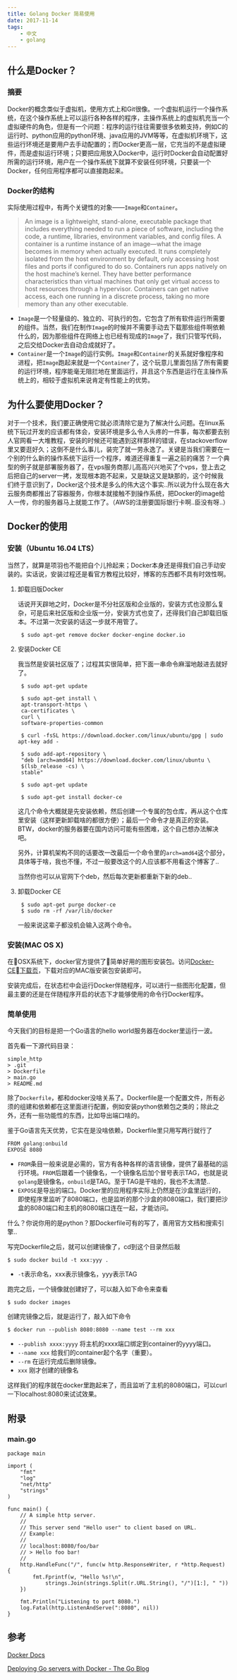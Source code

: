 ```yaml
---
title: Golang Docker 简易使用
date: 2017-11-14
tags:
    - 中文
    - golang
---
```


## 什么是Docker？

### 摘要

Docker的概念类似于虚拟机，使用方式上和Git很像。一个虚拟机运行一个操作系统，在这个操作系统上可以运行各种各样的程序，主操作系统上的虚拟机充当一个虚拟硬件的角色，但是有一个问题：程序的运行往往需要很多依赖支持，例如C的运行时、python应用的python环境、java应用的JVM等等，在虚拟机环境下，这些运行环境还是要用户去手动配置的；而Docker更高一层，它充当的不是虚拟硬件，而是虚拟运行环境；只要把应用放入Docker中，运行时Docker会自动配置好所需的运行环境，用户在一个操作系统下就算不安装任何环境，只要装一个Docker，任何应用程序都可以直接跑起来。

### Docker的结构

实际使用过程中，有两个关键性的对象——`Image`和`Container`。

> An image is a lightweight, stand-alone, executable package that includes everything needed to run a piece of software, including the code, a runtime, libraries, environment variables, and config files.
> A container is a runtime instance of an image—what the image becomes in memory when actually executed. It runs completely isolated from the host environment by default, only accessing host files and ports if configured to do so.
> Containers run apps natively on the host machine’s kernel. They have better performance characteristics than virtual machines that only get virtual access to host resources through a hypervisor. Containers can get native access, each one running in a discrete process, taking no more memory than any other executable.

- `Image`是一个轻量级的、独立的、可执行的包，它包含了所有软件运行所需要的组件。当然，我们在制作`Image`的时候并不需要手动去下载那些组件啊依赖什么的，因为那些组件在网络上也已经有现成的`Image`了，我们只管写代码，之后交给Docker去自动合成就好了。
- `Container`是一个`Image`的运行实例。`Image`和`Container`的关系就好像程序和进程，把`Image`跑起来就是一个`Container`了，这个玩意儿里面包括了所有需要的运行环境，程序能毫无阻拦地在里面运行，并且这个东西是运行在主操作系统上的，相较于虚拟机来说肯定有性能上的优势。

## 为什么要使用Docker？

对于一个技术，我们要正确使用它就必须清除它是为了解决什么问题。在linux系统下玩过开发的应该都有体会，安装环境是多么令人头疼的一件事，每次都要去别人官网看一大堆教程，安装的时候还可能遇到这样那样的错误，在stackoverflow里又要逛好久；这倒不是什么事儿，装完了就一劳永逸了。关键是当我们需要在一个别的什么新的操作系统下运行一个程序，难道还得重复一遍之前的痛苦？一个典型的例子就是部署服务器了，在vps服务商那儿高高兴兴地买了个vps，登上去之后把自己的server一拷，发现根本跑不起来，又是缺这又是缺那的，这个时候我们终于意识到了，Docker这个技术是多么的伟大这个事实..所以说为什么现在各大云服务商都推出了容器服务，你根本就接触不到操作系统，把Docker的image给人一传，你的服务器马上就能工作了。（AWS的注册要国际银行卡啊..臣没有呀..）

## Docker的使用

### 安装（Ubuntu 16.04 LTS）

当然了，就算是项羽也不能把自个儿拎起来；Docker本身还是得我们自己手动安装的。实话说，安装过程还是看官方教程比较好，博客的东西都不具有时效性啊。

1. 卸载旧版Docker

    话说开天辟地之时，Docker是不分社区版和企业版的，安装方式也没那么复杂，可是后来社区版和企业版一分，安装方式也变了，还得我们自己卸载旧版本。不过第一次安装的话这一步就不用管了。

        $ sudo apt-get remove docker docker-engine docker.io

2. 安装Docker CE

    我当然是安装社区版了；过程其实很简单，把下面一串命令麻溜地敲进去就好了。

        $ sudo apt-get update

        $ sudo apt-get install \
        apt-transport-https \
        ca-certificates \
        curl \
        software-properties-common

        $ curl -fsSL https://download.docker.com/linux/ubuntu/gpg | sudo apt-key add -

        $ sudo add-apt-repository \
        "deb [arch=amd64] https://download.docker.com/linux/ubuntu \
        $(lsb_release -cs) \
        stable"

        $ sudo apt-get update

        $ sudo apt-get install docker-ce

    这几个命令大概就是先安装依赖，然后创建一个专属的包仓库，再从这个仓库里安装（这样更新卸载啥的都很方便）；最后一个命令才是真正的安装。BTW，docker的服务器要在国内访问可能有些困难，这个自己想办法解决吧。

    另外，计算机架构不同的话要改一改最后一个命令里的`arch=amd64`这个部分，具体等于啥，我也不懂，不过一般要改这个的人应该都不用看这个博客了..

    当然你也可以从官网下个deb，然后每次更新都重新下新的deb..

3. 卸载Docker CE

        $ sudo apt-get purge docker-ce
        $ sudo rm -rf /var/lib/docker

    一般来说这辈子都没机会输入这两个命令。

### 安装(MAC OS X)

在OSX系统下，docker官方提供了简单好用的图形安装包。访问[Docker-CE下载页](https://www.docker.com/community-edition)，下载对应的MAC版安装包安装即可。

安装完成后，在状态栏中会运行Docker伴随程序，可以进行一些图形化配置，但最主要的还是在伴随程序开启的状态下才能够使用的命令行Docker程序。

### 简单使用

今天我们的目标是把一个Go语言的hello world服务器在docker里运行一波。

首先看一下源代码目录：

    simple_http
    > .git
    > Dockerfile
    > main.go
    > README.md

除了`Dockerfile`，都和docker没啥关系了。Dockerfile是一个配置文件，所有必须的组建和依赖都在这里面进行配置，例如安装python依赖包之类的；除此之外，还有一些功能性的东西，比如导出端口啥的。

鉴于Go语言先天优势，它实在是没啥依赖，Dockerfile里只用写两行就行了

    FROM golang:onbuild
    EXPOSE 8080

- `FROM`条目一般来说是必需的，官方有各种各样的语言镜像，提供了最基础的运行环境。`FROM`后跟着一个镜像名，一个镜像名后加个冒号表示TAG，也就是说`golang`是镜像名，`onbuild`是TAG。至于TAG是干啥的，我也不太清楚..
- `EXPOSE`是导出的端口。Docker里的应用程序实际上仍然是在沙盒里运行的，即使程序里监听了8080端口，也是监听的那个沙盒的8080端口，我们要把沙盒的8080端口和主机的8080端口连在一起，才能访问。

什么？你说你用的是python？那Dockerfile可有的写了，善用官方文档和搜索引擎..

写完Dockerfile之后，就可以创建镜像了，cd到这个目录然后敲

    $ sudo docker build -t xxx:yyy .

- `-t`表示命名，xxx表示镜像名，yyy表示TAG

跑完之后，一个镜像就创建好了，可以敲入如下命令来查看

    $ sudo docker images

创建完镜像之后，就是运行了，敲入如下命令

    $ docker run --publish 8080:8080 --name test --rm xxx

- `--publish xxxx:yyyy` 将主机的xxxx端口绑定到container的yyyy端口。
- `--name xxx` 给我们的container起个名字（重要）。
- `--rm` 在运行完成后删除镜像。
- `xxx` 刚才创建的镜像名

这样我们的程序就在docker里跑起来了，而且监听了主机的8080端口，可以curl一下localhost:8080来试试效果。

## 附录

### main.go

    package main

    import (
    	"fmt"
    	"log"
    	"net/http"
    	"strings"
    )

    func main() {
    	// A simple http server.
    	//
    	// This server send "Hello user" to client based on URL.
    	// Example:
    	//
    	// localhost:8080/foo/bar
    	// > Hello foo bar!
    	//
    	http.HandleFunc("/", func(w http.ResponseWriter, r *http.Request) {
    		fmt.Fprintf(w, "Hello %s!\n",
    			strings.Join(strings.Split(r.URL.String(), "/")[1:], " "))
    	})

    	fmt.Println("Listening to port 8080.")
    	log.Fatal(http.ListenAndServe(":8080", nil))
    }

## 参考

[Docker Docs]

[Deploying Go servers with Docker - The Go Blog]

[Docker Docs]: https://docs.docker.com/
[Deploying Go servers with Docker - The Go Blog]: https://blog.golang.org/docker
